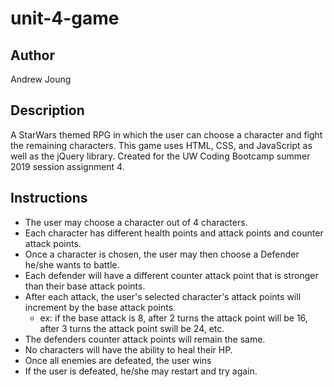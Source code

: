 # unit-4-game

## Author
Andrew Joung

## Description 
A StarWars themed RPG in which the user can choose a character and fight the remaining characters.
This game uses HTML, CSS, and JavaScript as well as the jQuery library.
Created for the UW Coding Bootcamp summer 2019 session assignment 4. 

## Instructions
 * The user may choose a character out of 4 characters.
 * Each character has different health points and attack points and counter attack points.
 * Once a character is chosen, the user may then choose a Defender he/she wants to battle.
 * Each defender will have a different counter attack point that is stronger than their base attack points.
 * After each attack, the user's selected character's attack points will increment by the base attack points.
    * ex: if the base attack is 8, after 2 turns the attack point will be 16, after 3 turns the attack point swill be 24, etc.
 * The defenders counter attack points will remain the same. 
 * No characters will have the ability to heal their HP.
 * Once all enemies are defeated, the user wins
 * If the user is defeated, he/she may restart and try again.